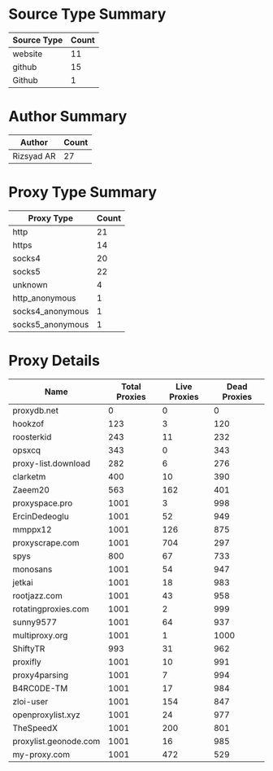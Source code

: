 # Source Type Summary

| Source Type | Count |
|-------------|-------|
| website | 11 |
| github | 15 |
| Github | 1 |


# Author Summary

| Author | Count |
|--------|-------|
| Rizsyad AR | 27 |


# Proxy Type Summary

| Proxy Type | Count |
|------------|-------|
| http | 21 |
| https | 14 |
| socks4 | 20 |
| socks5 | 22 |
| unknown | 4 |
| http_anonymous | 1 |
| socks4_anonymous | 1 |
| socks5_anonymous | 1 |


# Proxy Details

| Name | Total Proxies | Live Proxies | Dead Proxies |
|------|---------------|--------------|---------------|
| proxydb.net | 0 | 0 | 0 |
| hookzof | 123 | 3 | 120 |
| roosterkid | 243 | 11 | 232 |
| opsxcq | 343 | 0 | 343 |
| proxy-list.download | 282 | 6 | 276 |
| clarketm | 400 | 10 | 390 |
| Zaeem20 | 563 | 162 | 401 |
| proxyspace.pro | 1001 | 3 | 998 |
| ErcinDedeoglu | 1001 | 52 | 949 |
| mmppx12 | 1001 | 126 | 875 |
| proxyscrape.com | 1001 | 704 | 297 |
| spys | 800 | 67 | 733 |
| monosans | 1001 | 54 | 947 |
| jetkai | 1001 | 18 | 983 |
| rootjazz.com | 1001 | 43 | 958 |
| rotatingproxies.com | 1001 | 2 | 999 |
| sunny9577 | 1001 | 64 | 937 |
| multiproxy.org | 1001 | 1 | 1000 |
| ShiftyTR | 993 | 31 | 962 |
| proxifly | 1001 | 10 | 991 |
| proxy4parsing | 1001 | 7 | 994 |
| B4RC0DE-TM | 1001 | 17 | 984 |
| zloi-user | 1001 | 154 | 847 |
| openproxylist.xyz | 1001 | 24 | 977 |
| TheSpeedX | 1001 | 200 | 801 |
| proxylist.geonode.com | 1001 | 16 | 985 |
| my-proxy.com | 1001 | 472 | 529 |
